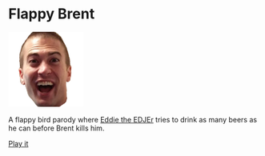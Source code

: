 # Flappy Brent

![alt text](https://raw.githubusercontent.com/J4S0Nc/flappybrent/master/src/assets/brent0.png "brent")

A flappy bird parody where [Eddie the EDJEr](http://www.leadingedje.com) tries to drink as many beers as he can before Brent kills him.   

[Play it](https://flappybrent.z13.web.core.windows.net/)
